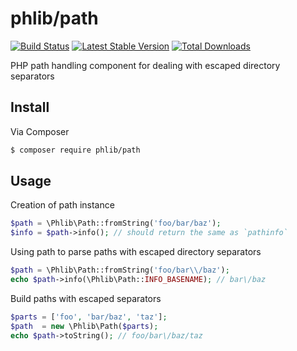 # phlib/path

[![Build Status](https://img.shields.io/travis/phlib/path/master.svg?style=flat-square)](https://travis-ci.org/phlib/path)
[![Latest Stable Version](https://img.shields.io/packagist/v/phlib/path.svg?style=flat-square)](https://packagist.org/packages/phlib/path)
[![Total Downloads](https://img.shields.io/packagist/dt/phlib/path.svg?style=flat-square)](https://packagist.org/packages/phlib/path)

PHP path handling component for dealing with escaped directory separators

## Install

Via Composer

``` bash
$ composer require phlib/path
```

## Usage

Creation of path instance

``` php
$path = \Phlib\Path::fromString('foo/bar/baz');
$info = $path->info(); // should return the same as `pathinfo`
```

Using path to parse paths with escaped directory separators 

``` php
$path = \Phlib\Path::fromString('foo/bar\\/baz');
echo $path->info(\Phlib\Path::INFO_BASENAME); // bar\/baz
```

Build paths with escaped separators

``` php
$parts = ['foo', 'bar/baz', 'taz'];
$path  = new \Phlib\Path($parts);
echo $path->toString(); // foo/bar\/baz/taz
```

